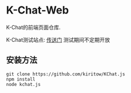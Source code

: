 # K-Chat-Web

K-Chat的前端页面仓库. 

K-Chat测试站点: [传送门](http://kchat.kiritow.com/index.html) 测试期间不定期开放

## 安装方法

```
git clone https://github.com/kiritow/KChat.js
npm install
node kchat.js
```
